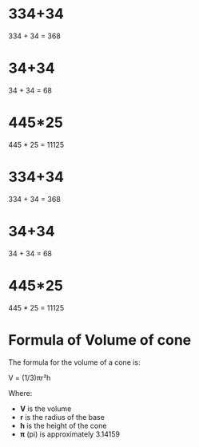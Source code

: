 # 334+34
334 + 34 = 368

# 34+34
34 + 34 = 68

# 445*25
445 * 25 = 11125

# 334+34
334 + 34 = 368

# 34+34
34 + 34 = 68

# 445*25
445 * 25 = 11125

# Formula of Volume of cone
The formula for the volume of a cone is:

V = (1/3)πr²h

Where:

* **V** is the volume
* **r** is the radius of the base
* **h** is the height of the cone
* **π** (pi) is approximately 3.14159

